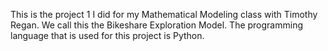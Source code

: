This is the project 1 I did for my Mathematical Modeling class with Timothy Regan. We call this the Bikeshare Exploration Model. The programming language that is used for this project is Python.
